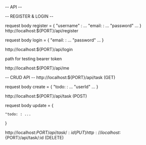 -- API --

-- REGISTER & LOGIN --

request body register = {
    "username" : ...
    "email: : ...
    "password" ...
}
http://localhost:${PORT}/api/register

request body login = {
    "email: : ...
    "password" ...
}

http://localhost:${PORT}/api/login


path for testing bearer token

http://localhost:${PORT}/api/me

-- CRUD API --
http://localhost:${PORT}/api/task (GET)

request body create = {
    "todo: : ...
    "userId" ...
}

http://localhost:${PORT}/api/task (POST)

request body update = {

    "todo: : ...
}

http://localhost:${PORT}/api/task/:id (PUT)
http://localhost:${PORT}/api/task/:id (DELETE)